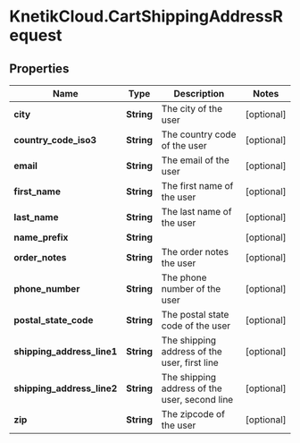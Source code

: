 # KnetikCloud.CartShippingAddressRequest

## Properties
Name | Type | Description | Notes
------------ | ------------- | ------------- | -------------
**city** | **String** | The city of the user | [optional] 
**country_code_iso3** | **String** | The country code of the user | [optional] 
**email** | **String** | The email of the user | [optional] 
**first_name** | **String** | The first name of the user | [optional] 
**last_name** | **String** | The last name of the user | [optional] 
**name_prefix** | **String** |  | [optional] 
**order_notes** | **String** | The order notes the user | [optional] 
**phone_number** | **String** | The phone number of the user | [optional] 
**postal_state_code** | **String** | The postal state code of the user | [optional] 
**shipping_address_line1** | **String** | The shipping address of the user, first line | [optional] 
**shipping_address_line2** | **String** | The shipping address of the user, second line | [optional] 
**zip** | **String** | The zipcode of the user | [optional] 


